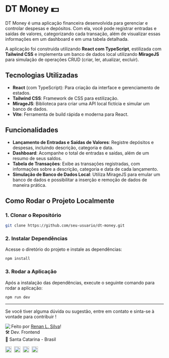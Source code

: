 # DT Money 💵

DT Money é uma aplicação financeira desenvolvida para gerenciar e controlar despesas e depósitos. Com ela, você pode registrar entradas e saídas de valores, categorizando cada transação, além de visualizar essas informações em um dashboard e em uma tabela detalhada.

A aplicação foi construída utilizando **React com TypeScript**, estilizada com **Tailwind CSS** e implementa um banco de dados local utilizando **MirageJS** para simulação de operações CRUD (criar, ler, atualizar, excluir).

## Tecnologias Utilizadas

- **React** (com TypeScript): Para criação da interface e gerenciamento de estados.
- **Tailwind CSS**: Framework de CSS para estilização.
- **MirageJS**: Biblioteca para criar uma API local fictícia e simular um banco de dados.
- **Vite**: Ferramenta de build rápida e moderna para React.

## Funcionalidades

- **Lançamento de Entradas e Saídas de Valores**: Registre depósitos e despesas, incluindo descrição, categoria e data.
- **Dashboard**: Acompanhe o total de entradas e saídas, além de um resumo de seus saldos.
- **Tabela de Transações**: Exibe as transações registradas, com informações sobre a descrição, categoria e data de cada lançamento.
- **Simulação de Banco de Dados Local**: Utiliza MirageJS para emular um banco de dados e possibilitar a inserção e remoção de dados de maneira prática.

## Como Rodar o Projeto Localmente

### 1. Clonar o Repositório

```bash
git clone https://github.com/seu-usuario/dt-money.git
```

### 2. Instalar Dependências

Acesse o diretório do projeto e instale as dependências:

```bash
npm install
```

### 3. Rodar a Aplicação

Após a instalação das dependências, execute o seguinte comando para rodar a aplicação:

```bash
npm run dev
```

---

Se você tiver alguma dúvida ou sugestão, entre em contato e sinta-se à vontade para contribuir !

<img align="left" src="https://avatars.githubusercontent.com/renyzeraa?size=100">

Feito por [Renan L. Silva](https://github.com/renyzeraa)! <br>
🛠 Dev. Frontend <br>
📍 Santa Catarina - Brasil <br>

<a href="https://www.linkedin.com/in/renyzeraa" target="_blank"><img src="https://img.shields.io/badge/LinkedIn-0077B5?style=flat&logo=linkedin&logoColor=white" alt="LinkedIn Badge" height="20"></a>&nbsp;
<a href="mailto:renansilvaytb@gmail.com" target="_blank"><img src="https://img.shields.io/badge/Gmail-D14836?style=flat&logo=gmail&logoColor=white" alt="Gmail Badge" height="20"></a>&nbsp;
<a href="#"><img src="https://img.shields.io/badge/Discord-%237289DA.svg?logo=discord&logoColor=white" title="renan_s#7826" alt="Discord Badge" height="20"></a>&nbsp;
<a href="https://www.github.com/renyzeraa" target="_blank"><img src="https://img.shields.io/badge/GitHub-100000?style=flat&logo=github&logoColor=white" alt="GitHub Badge" height="20"></a>&nbsp;

<br clear="left"/>
